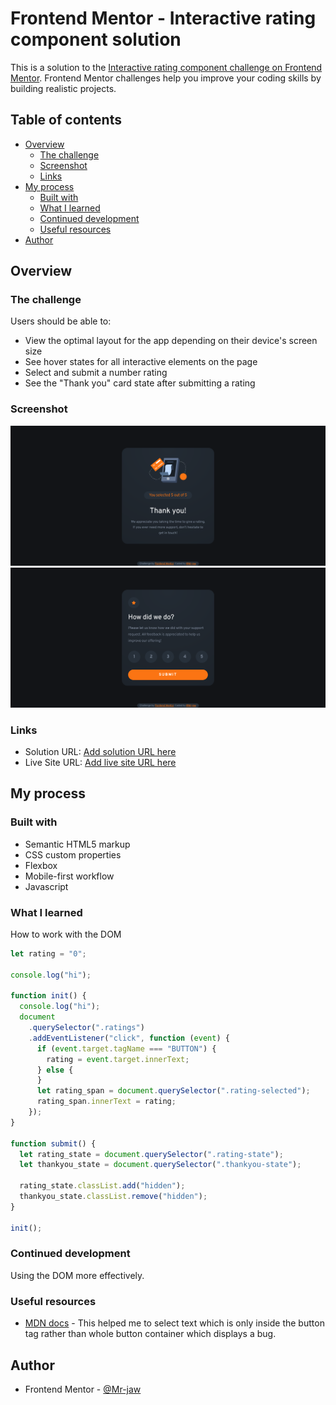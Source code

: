 # Frontend Mentor - Interactive rating component solution

This is a solution to the [Interactive rating component challenge on Frontend Mentor](https://www.frontendmentor.io/challenges/interactive-rating-component-koxpeBUmI). Frontend Mentor challenges help you improve your coding skills by building realistic projects. 

## Table of contents

- [Overview](#overview)
  - [The challenge](#the-challenge)
  - [Screenshot](#screenshot)
  - [Links](#links)
- [My process](#my-process)
  - [Built with](#built-with)
  - [What I learned](#what-i-learned)
  - [Continued development](#continued-development)
  - [Useful resources](#useful-resources)
- [Author](#author)


## Overview

### The challenge

Users should be able to:

- View the optimal layout for the app depending on their device's screen size
- See hover states for all interactive elements on the page
- Select and submit a number rating
- See the "Thank you" card state after submitting a rating

### Screenshot

![](./Screenshot.jpg)
![](./Screenshot1.jpg)


### Links

- Solution URL: [Add solution URL here](https://your-solution-url.com)
- Live Site URL: [Add live site URL here](https://your-live-site-url.com)

## My process

### Built with

- Semantic HTML5 markup
- CSS custom properties
- Flexbox
- Mobile-first workflow
- Javascript

### What I learned

How to work with the DOM

```js
let rating = "0";

console.log("hi");

function init() {
  console.log("hi");
  document
    .querySelector(".ratings")
    .addEventListener("click", function (event) {
      if (event.target.tagName === "BUTTON") {
        rating = event.target.innerText;
      } else {
      }
      let rating_span = document.querySelector(".rating-selected");
      rating_span.innerText = rating;
    });
}

function submit() {
  let rating_state = document.querySelector(".rating-state");
  let thankyou_state = document.querySelector(".thankyou-state");

  rating_state.classList.add("hidden");
  thankyou_state.classList.remove("hidden");
}

init();
```

### Continued development

Using the DOM more effectively.

### Useful resources

- [MDN docs](https://developer.mozilla.org/en-US/docs/Web/API/Element/tagName) - This helped me to select text which is only inside the button tag rather than whole button container which displays a bug.

## Author


- Frontend Mentor - [@Mr-jaw](https://www.frontendmentor.io/profile/Mr-jaw)


